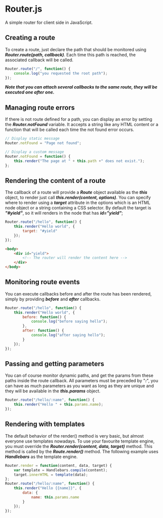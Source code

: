 # Router.js

A simple router for client side in JavaScript.

## Creating a route

To create a route, just declare the path that should be monitored using ***Router.route(path, callback)***.
Each time this path is reached, the associated callback will be called.

```js
Router.route("/", function() {
    console.log("you requested the root path");
});
```

***Note that you can attach several callbacks to the same route, they will be executed one after one.***

## Managing route errors

If there is not route defined for a path, you can display an error by setting the ***Router.notFound*** variable.
It accepts a string like any HTML content or a function that will be called each time the not found error occurs.

```js
// Display static message
Router.notFound = "Page not found";

// Display a custom message
Router.notFound = function() {
    this.render("The page at " + this.path +" does not exist.");
};
```

## Rendering the content of a route

The callback of a route will provide a ***Route*** object available as the ***this*** object, to render just call ***this.render(content, options)***.
You can specify where to render using a ***target*** attribute in the options which is an HTML node object or a string containing a CSS selector.
By default the target is ***"#yield"***, so it will renders in the node that has ***id="yield"***;

```js
Router.route("/hello", function() {
    this.render("Hello world", {
        target: "#yield"
    });
});
```
```html
<body>
    <div id="yield">
        <!-- The router will render the content here -->
    </div>
</body>
```

## Monitoring route events

You can execute callbacks before and after the route has been rendered, simply by providing ***before*** and ***after*** callbacks.

```js
Router.route("/hello", function() {
    this.render("Hello world", {
        before: function() {
            console.log("before saying hello");
        },
        after: function() {
            console.log("after saying hello");
        }
    });
});
```

## Passing and getting parameters

You can of course monitor dynamic paths, and get the params from these paths inside the route callback.
All parameters must be preceded by "***:***", you can have as much parameters as you want as long as they are unique and they will be available in the ***this.params*** object.

```js
Router.route("/hello/:name", function() {
    this.render("Hello " + this.params.name);
});
```

## Rendering with templates

The default behavior of the render() method is very basic, but almost everyone use templates nowadays.
To use your favourite template engine, you must override the ***Router.render(content, data, target)*** method.
This method is called by the ***Route.render()*** method.
The following example uses ***Handlebars*** as the template engine.

```js
Router.render = function(content, data, target) {
    var template = Handlebars.compile(content);
    target.innerHTML = template(data);
};
Router.route("/hello/:name", function() {
    this.render("Hello {{name}}", {
        data: {
            name: this.params.name
        }
    });
});
```